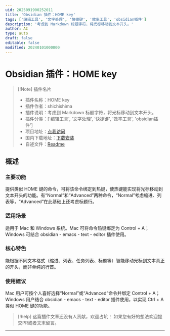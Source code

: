 ```yaml
---
uid: 2025091900252011
title: 'Obsidian 插件：HOME key'
tags: ['编辑工具', '文字处理', '快捷键', '效率工具', 'obsidian插件']
description: '考虑到 Markdown 标题字符，将光标移动到文本开头。'
author: AI
type: auto
draft: false
editable: false
modified: 20240101000000
---
```


# Obsidian 插件：HOME key

> [!Note] 插件名片
> - 插件名称：HOME key
> - 插件作者：shichishima
> - 插件说明：考虑到 Markdown 标题字符，将光标移动到文本开头。
> - 插件分类：['编辑工具', '文字处理', '快捷键', '效率工具', 'obsidian插件']
> - 项目地址：[点我访问](https://github.com/shichishima/obsidian-homekey-plugin)
> - 国内下载地址：[下载安装](https://pkmer.cn/products/plugin/pluginMarket/?homekey-action)
> - 自述文件：[Readme](https://ghproxy.net/https://raw.githubusercontent.com/shichishima/obsidian-homekey-plugin/master/README.md)



## 概述

### 主要功能
提供类似 HOME 键的命令，可将该命令绑定到热键，使热键能实现将光标移动到文本开头的功能。有“Normal”和“Advanced”两种命令，“Normal”考虑缩进、列表等，“Advanced”在此基础上还考虑标题行。

### 适用场景
适用于 Mac 和 Windows 系统。Mac 可将命令热键绑定为 Control + A；Windows 可结合 obsidian - emacs - text - editor 插件使用。

### 核心特色
能根据不同文本格式（缩进、列表、任务列表、标题等）智能移动光标到文本真正的开头，而非单纯的行首。

### 使用建议
Mac 用户可按个人喜好选择“Normal”或“Advanced”命令并绑定 Control + A；Windows 用户结合 obsidian - emacs - text - editor 插件使用，以实现 Ctrl + A 类似 HOME 键的功能。


> [!help] 
> 这篇插件文章还没有人贡献，欢迎占坑！
> 如果您有好的想法欢迎提交PR或者文末留言。
> 

---


